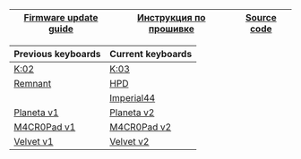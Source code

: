 | [Firmware update guide][01]  | [Инструкция по прошивке][02] | [Source code][03] |
| ---------------------------  | ---------------------------- | ----------------- |


| Previous keyboards  | Current keyboards   |
| ------------------- | ------------------- |
| [K:02][07]          | [K:03][05]          |
| [Remnant][12]       | [HPD][04]           |
|                     | [Imperial44][06]    |
| [Planeta v1][08]    | [Planeta v2][09]    |
| [M4CR0Pad v1][10]   | [M4CR0Pad v2][11]   |      
| [Velvet v1][13]     | [Velvet v2][14]     |     


[01]: https://ergohaven.xyz/docs
[02]: https://ru.ergohaven.xyz/docs
[03]: https://github.com/ergohaven/vial-qmk/tree/vial/keyboards/ergohaven

[04]: https://github.com/ergohaven/vial-qmk/releases/download/3.6.0/3.6.0_hpd_v1.uf2                          
[05]: https://github.com/ergohaven/vial-qmk/releases/download/3.6.0/3.6.0_k03_v1.uf2          
[06]: https://github.com/ergohaven/vial-qmk/releases/download/3.6.0/3.6.0_imperial44_v1.uf2    
[07]: https://github.com/ergohaven/vial-qmk/releases/download/3.6.0/3.6.0_k02_v1.uf2
[08]: https://github.com/ergohaven/vial-qmk/releases/download/3.6.0/3.6.0_planeta_v1.uf2
[09]: https://github.com/ergohaven/vial-qmk/releases/download/3.6.0/3.6.0_planeta_v2.uf2
[10]: https://github.com/ergohaven/vial-qmk/releases/download/3.6.0/3.6.0_macropad_v1.uf2
[11]: https://github.com/ergohaven/vial-qmk/releases/download/3.6.0/3.6.0_macropad_v2.uf2
[12]: https://github.com/ergohaven/vial-qmk/releases/download/3.6.0/3.6.0_remnant_v1.uf2
[13]: https://github.com/ergohaven/vial-qmk/releases/download/3.6.0/3.6.0_velvet_v1.uf2
[14]: https://github.com/ergohaven/vial-qmk/releases/download/3.6.0/3.6.0_velvet_v2.uf2

